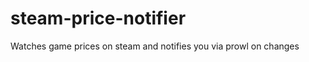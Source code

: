 steam-price-notifier
====================

Watches game prices on steam and notifies you via prowl on changes
